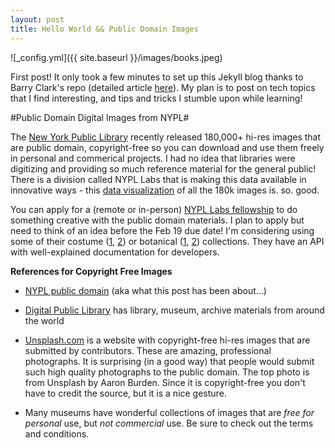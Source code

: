 ```yaml
---
layout: post
title: Hello World && Public Domain Images
---
```

![_config.yml]({{ site.baseurl }}/images/books.jpeg)

First post! It only took a few minutes to set up this Jekyll blog thanks to Barry Clark's repo (detailed article <a href="https://www.smashingmagazine.com/2014/08/build-blog-jekyll-github-pages">here</a>). My plan is to post on tech topics that I find interesting, and tips and tricks I stumble upon while learning!

#Public Domain Digital Images from NYPL#

The <a href="https://www.nypl.org">New York Public Library</a> recently released 180,000+ hi-res images that are public domain, copyright-free so you can download and use them freely in personal and commerical projects. I had no idea that libraries were digitizing and providing so much reference material for the general public! There is a division called NYPL Labs that is making this data available in innovative ways - this <a href="http://publicdomain.nypl.org/pd-visualization/">data visualization</a> of all the 180k images is. so. good.

You can apply for a (remote or in-person) <a href="http://www.nypl.org/help/about-nypl/fellowships-institutes/remix">NYPL Labs fellowship</a> to do something creative with the public domain materials. I plan to apply but need to think of an idea before the Feb 19 due date! I'm considering using some of their costume (<a href="http://digitalcollections.nypl.org/collections/history-of-the-feminine-costume-of-the-world-from-the-year-5318-bc#/?tab=about&scroll=18">1</a>, <a href="http://digitalcollections.nypl.org/collections/imported-french-fabrics-e-meyer-co-paris-fall-1930-1931#/?tab=about">2</a>) or botanical (<a href="http://digitalcollections.nypl.org/collections/trait-des-arbres-et-arbustes-que-lon-cultive-en-france-en-pleine-terre#/?tab=about&scroll=86">1</a>, <a href="http://digitalcollections.nypl.org/collections/84fe2cd0-c6e4-012f-1676-3c075448cc4b#/?tab=about">2</a>) collections. They have an API with well-explained documentation for developers.


**References for Copyright Free Images** 

- <a href="http://www.nypl.org/research/collections/digital-collections/public-domain">NYPL public domain</a> (aka what this post has been about...)

- <a href="http://dp.la">Digital Public Library</a> has library, museum, archive materials from around the world

- <a href="https://www.unsplash.com">Unsplash.com</a> is a website with copyright-free hi-res images that are submitted by contributors. These are amazing, professional photographs. It is surprising (in a good way) that people would submit such high quality photographs to the public domain. The top photo is from Unsplash by Aaron Burden. Since it is copyright-free you don't have to credit the source, but it is a nice gesture.

- Many museums have wonderful collections of images that are *free for personal* use, but *not commercial* use. Be sure to check out the terms and conditions.





